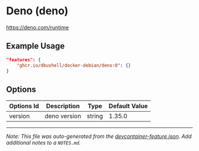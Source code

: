 
# Deno (deno)

https://deno.com/runtime

## Example Usage

```json
"features": {
    "ghcr.io/dbushell/docker-debian/deno:0": {}
}
```

## Options

| Options Id | Description | Type | Default Value |
|-----|-----|-----|-----|
| version | deno version | string | 1.35.0 |



---

_Note: This file was auto-generated from the [devcontainer-feature.json](https://github.com/dbushell/docker-debian/blob/main/devcontainer/features/deno/devcontainer-feature.json).  Add additional notes to a `NOTES.md`._
